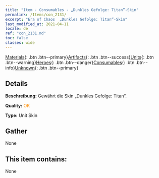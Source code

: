 ```yaml
---
title: "Item - Consumables - „Dunkles Gefolge: Titan“-Skin"
permalink: /Items/con_2131/
excerpt: "Era of Chaos  „Dunkles Gefolge: Titan“-Skin"
last_modified_at: 2021-04-11
locale: de
ref: "con_2131.md"
toc: false
classes: wide
---
```

 [Materials](/de/Items/){: .btn .btn--primary}[Artifacts](/de/Items/Artifacts/){: .btn .btn--success}[Units](/de/Items/Units/){: .btn .btn--warning}[Heroes](/de/Items/Heroes/){: .btn .btn--danger}[Consumables](/de/Items/Consumables/){: .btn .btn--info}[Unknown](/de/Items/Unknown/){: .btn .btn--primary}

## Details
 **Beschreibung:** Gewährt die Skin „Dunkles Gefolge: Titan“.

 **Quality:** <span style="color: #FF8C00">OK</span>

 **Type:** Unit Skin

## Gather

  None

## This item contains:

  None

